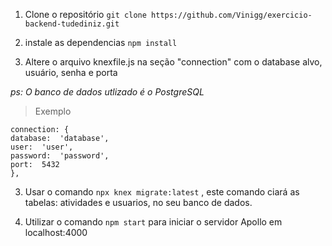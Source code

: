 1. Clone o repositório `git clone https://github.com/Vinigg/exercicio-backend-tudediniz.git`

2.  instale as dependencias `npm install`

3. Altere o arquivo knexfile.js na seção "connection" com o database
   alvo, usuário, senha e porta

*ps: O banco de dados utlizado é o PostgreSQL*

> Exemplo
> 
    connection: {
    database:  'database',
    user:  'user',
    password:  'password',
    port:  5432
    },

3. Usar o comando `npx knex migrate:latest` , este comando ciará as
   tabelas: atividades e usuarios,  no seu banco de dados.

4. Utilizar o comando `npm start` para iniciar o servidor Apollo em
   localhost:4000
